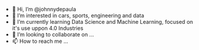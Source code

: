 - 👋 Hi, I’m @johnnydepaula
- 👀 I’m interested in cars, sports, engineering and data
- 🌱 I’m currently learning Data Science and Machine Learning, focused on it's use uppon 4.0 Industries
- 💞️ I’m looking to collaborate on ...
- 📫 How to reach me ...

<!---
johnnydepaula/johnnydepaula is a ✨ special ✨ repository because its `README.md` (this file) appears on your GitHub profile.
You can click the Preview link to take a look at your changes.
--->
